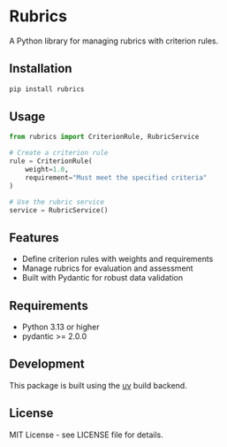 # Rubrics

A Python library for managing rubrics with criterion rules.

## Installation

```bash
pip install rubrics
```

## Usage

```python
from rubrics import CriterionRule, RubricService

# Create a criterion rule
rule = CriterionRule(
    weight=1.0,
    requirement="Must meet the specified criteria"
)

# Use the rubric service
service = RubricService()
```

## Features

- Define criterion rules with weights and requirements
- Manage rubrics for evaluation and assessment
- Built with Pydantic for robust data validation

## Requirements

- Python 3.13 or higher
- pydantic >= 2.0.0

## Development

This package is built using the [uv](https://github.com/astral-sh/uv) build backend.

## License

MIT License - see LICENSE file for details.

